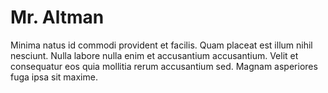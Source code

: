 # Mr. Altman

Minima natus id commodi provident et facilis. Quam placeat est illum nihil nesciunt. Nulla labore nulla enim et accusantium accusantium. Velit et consequatur eos quia mollitia rerum accusantium sed. Magnam asperiores fuga ipsa sit maxime.
